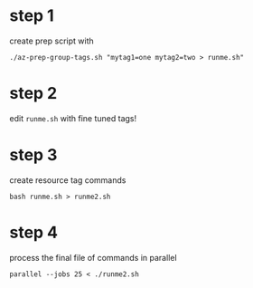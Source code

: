 # step 1

create prep script with
```console
./az-prep-group-tags.sh "mytag1=one mytag2=two > runme.sh"
```

# step 2

edit `runme.sh` with fine tuned tags!

# step 3

create resource tag commands
```console
bash runme.sh > runme2.sh
```
# step 4

process the final file of commands in parallel
```console
parallel --jobs 25 < ./runme2.sh
```

